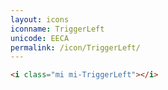 ```yaml
---
layout: icons
iconname: TriggerLeft
unicode: EECA
permalink: /icon/TriggerLeft/
---
```


``` html
<i class="mi mi-TriggerLeft"></i>
```
